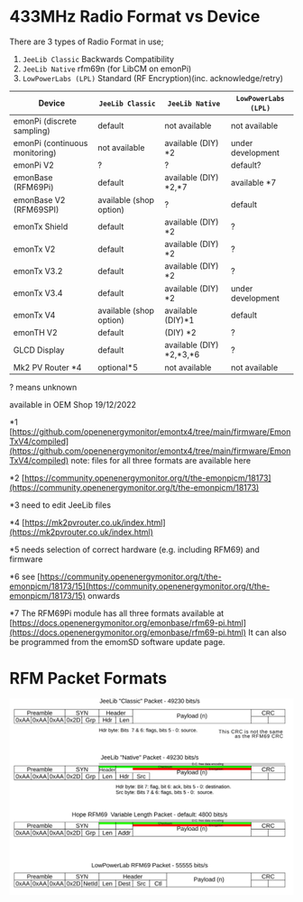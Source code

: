 # 433MHz Radio Format vs Device

There are 3 types of Radio Format in use;
1. `JeeLib Classic` Backwards Compatibility
2. `JeeLib Native` rfm69n (for LibCM on emonPi)
3. `LowPowerLabs (LPL)` Standard (RF Encryption)(inc. acknowledge/retry)

| Device | `JeeLib Classic` | `JeeLib Native` | `LowPowerLabs (LPL)` |
| --- | --- | --- | --- |
| emonPi (discrete sampling) | default | not available | not available |
| emonPi (continuous monitoring) | not available | available (DIY) \*2 | under development |
| emonPi V2 | ? | ? | default? |
| emonBase (RFM69Pi) | default | available (DIY) \*2,\*7 | available \*7 |
| emonBase V2 (RFM69SPI) | available (shop option) | ? | default |
| emonTx Shield | default | available (DIY) \*2 | ? |
| emonTx V2 | default | available (DIY) \*2 | ? |
| emonTx V3.2 | default | available (DIY) \*2 | ? |
| emonTx V3.4 | default | available (DIY) \*2 | under development |
| emonTx V4 | available (shop option) | available (DIY)\*1 | default |
| emonTH V2 | default | (DIY) \*2 | ? |
| GLCD Display | default | available (DIY) \*2,\*3,\*6 | ? |
| Mk2 PV Router \*4 | optional\*5 | not available | not available |

? means unknown

available in OEM Shop 19/12/2022

\*1 [https://github.com/openenergymonitor/emontx4/tree/main/firmware/EmonTxV4/compiled](https://github.com/openenergymonitor/emontx4/tree/main/firmware/EmonTxV4/compiled) note: files for all three formats are available here

\*2 [https://community.openenergymonitor.org/t/the-emonpicm/18173](https://community.openenergymonitor.org/t/the-emonpicm/18173)

\*3 need to edit JeeLib files

\*4 [https://mk2pvrouter.co.uk/index.html](https://mk2pvrouter.co.uk/index.html)

\*5 needs selection of correct hardware (e.g. including RFM69) and firmware

\*6 see [https://community.openenergymonitor.org/t/the-emonpicm/18173/15](https://community.openenergymonitor.org/t/the-emonpicm/18173/15) onwards

\*7 The RFM69Pi module has all three formats available at [https://docs.openenergymonitor.org/emonbase/rfm69-pi.html](https://docs.openenergymonitor.org/emonbase/rfm69-pi.html) It can also be programmed from the emomSD software update page.

# RFM Packet Formats

![RFM Formats](files/RF-Formats-compared.png)

